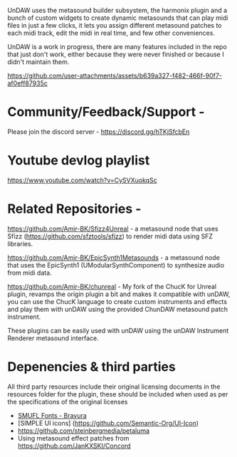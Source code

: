
UnDAW uses the metasound builder subsystem, the harmonix plugin and a bunch of custom widgets to create dynamic metasounds that can play midi files in just a few clicks, it lets you assign different metasound patches to each midi track, edit the midi in real time, and few other conveniences. 

UnDAW is a work in progress, there are many features included in the repo that just don't work, either because they were never finished or because I didn't maintain them.

https://github.com/user-attachments/assets/b639a327-f482-466f-90f7-af0eff87935c

# Community/Feedback/Support -  
Please join the discord server - https://discord.gg/hTKjSfcbEn

# Youtube devlog playlist  
https://www.youtube.com/watch?v=CySVXuokqSc

# Related Repositories -
https://github.com/Amir-BK/Sfizz4Unreal - a metasound node that uses Sfizz (https://github.com/sfztools/sfizz) to render midi data using SFZ libraries.

https://github.com/Amir-BK/EpicSynth1Metasounds - a metasound node that uses the EpicSynth1 (UModularSynthComponent) to synthesize audio from midi data. 

https://github.com/Amir-BK/chunreal - My fork of the ChucK for Unreal plugin, revamps the origin plugin a bit and makes it compatible with unDAW, you can use the ChucK language to create custom instruments and effects and play them with unDAW using the provided ChunDAW metasound patch instrument. 

These plugins can be easily used with unDAW using the unDAW Instrument Renderer metasound interface. 




# Depenencies & third parties
All third party resources include their original licensing documents in the resources folder for the plugin, these should be included when used as per the specifications of the original licenses 
- [SMUFL Fonts - Bravura](https://github.com/steinbergmedia/bravura)
- [SIMPLE UI icons] (https://github.com/Semantic-Org/UI-Icon)
- https://github.com/steinbergmedia/petaluma
- Using metasound effect patches from https://github.com/JanKXSKI/Concord


